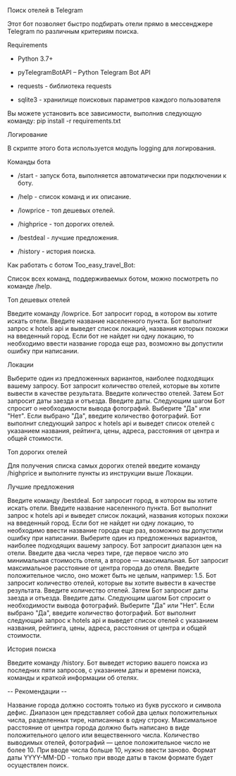 Поиск отелей в Telegram

Этот бот позволяет быстро подбирать отели прямо в мессенджере Telegram по различным критериям поиска.

Requirements

- Python 3.7+

- pyTelegramBotAPI – Python Telegram Bot API

- requests - библиотека requests

- sqlite3 - хранилище поисковых параметров каждого пользователя

Вы можете установить все зависимости, выполнив следующую команду: pip install -r requirements.txt

Логирование

В скрипте этого бота используется модуль logging для логирования. 

Команды бота

- /start - запуск бота, выполняется автоматически при подключении к боту.

- /help - список команд и их описание.

- /lowprice - топ дешевых отелей.

- /highprice - топ дорогих отелей.

- /bestdeal - лучшие предложения.

- /history - история поиска.

Как работать с ботом Too_easy_travel_Bot:

Список всех команд, поддерживаемых ботом, можно посмотреть по команде /help.

Топ дешевых отелей

Введите команду /lowprice. Бот запросит город, в котором вы хотите искать отели.
Введите название населенного пункта. Бот выполнит запрос к hotels api и выведет список локаций, названия которых похожи на введенный город. Если бот не найдет ни одну локацию, то необходимо ввести название города еще раз, возможно вы допустили ошибку при написании.

Локации

Выберите один из предложенных вариантов, наиболее подходящих вашему запросу.
Бот запросит количество отелей, которые вы хотите вывести в качестве результата. Введите количество отелей. Затем Бот запросит даты заезда и отъезда. Введите даты. Следующим шагом Бот спросит о необходимости вывода фотографий.
Выберите "Да" или "Нет". Если выбрано "Да", введите количество фотографий.
Бот выполнит следующий запрос к hotels api и выведет список отелей с указанием названия, рейтинга, цены, адреса, расстояния от центра и общей стоимости.

Топ дорогих отелей

Для получения списка самых дорогих отелей введите команду /highprice и выполните пункты из инструкции выше Локации.

Лучшие предложения

Введите команду /bestdeal. Бот запросит город, в котором вы хотите искать отели.
Введите название населенного пункта. Бот выполнит запрос к hotels api и выведет список локаций, названия которых похожи на введенный город. Если бот не найдет ни одну локацию, то необходимо ввести название города еще раз, возможно вы допустили ошибку при написании.
Выберите один из предложенных вариантов, наиболее подходящих вашему запросу.
Бот запросит диапазон цен на отели. Введите два числа через тире, где первое число это минимальная стоимость отеля, а второе — максимальная.
Бот запросит максимальное расстояние от центра города до отеля. Введите положительное число, оно может быть не целым, например: 1.5.
Бот запросит количество отелей, которые вы хотите вывести в качестве результата. Введите количество отелей. Затем Бот запросит даты заезда и отъезда. Введите даты. Следующим шагом Бот спросит о необходимости вывода фотографий.
Выберите "Да" или "Нет". Если выбрано "Да", введите количество фотографий.
Бот выполнит следующий запрос к hotels api и выведет список отелей с указанием названия, рейтинга, цены, адреса, расстояния от центра и общей стоимости.

История поиска

Введите команду /history. Бот выведет историю вашего поиска из последних пяти запросов, с указанием даты и времени поиска, команды и краткой информации об отелях.

-- Рекомендации --

Название города должно состоять только из букв русского и символа дефис.
Диапазон цен представляет собой два целых положительных числа, разделенных тире, написанных в одну строку. 
Максимальное расстояние от центра города должно быть написано в виде положительного целого или вещественного числа. 
Количество выводимых отелей, фотографий — целое положительное число не более 10. При вводе числа больше 10, нужно ввести заново.
Формат даты YYYY-MM-DD - только при вводе даты в таком формате будет осуществлен поиск.

